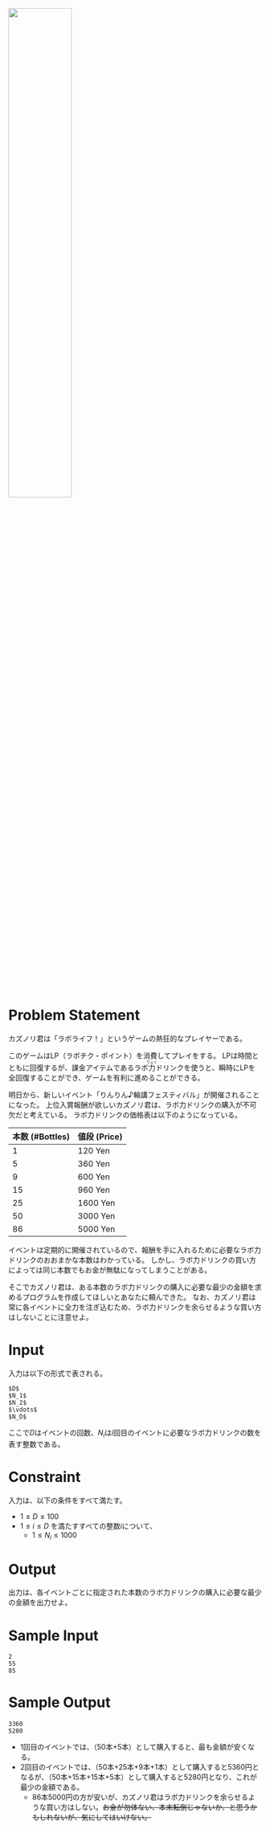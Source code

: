 <p><img src="https://www.dropbox.com/s/o9nd8a9yyznro3s/lab.png?dl=1" alt="" width="50%" height="50%" /></p>

Problem Statement
==
カズノリ君は「ラボライフ！」というゲームの熱狂的なプレイヤーである。

このゲームはLP（ラボチク・ポイント）を消費してプレイをする。
LPは時間とともに回復するが、課金アイテムであるラボ<ruby><rb>力</rb><rp>《</rp><rt>りょく</rt><rp>》</rp></ruby>ドリンクを使うと、瞬時にLPを全回復することができ、ゲームを有利に進めることができる。

明日から、新しいイベント「りんりん♪輪講フェスティバル」が開催されることになった。
上位入賞報酬が欲しいカズノリ君は、ラボ力ドリンクの購入が不可欠だと考えている。
ラボ力ドリンクの価格表は以下のようになっている。


| 本数 (#Bottles) |  値段 (Price)  |
|-----|-------|
|  1 |  120 Yen |
|  5 |  360 Yen |
|  9 |  600 Yen |
| 15 |  960 Yen |
| 25 | 1600 Yen |
| 50 | 3000 Yen |
| 86 | 5000 Yen |


イベントは定期的に開催されているので、報酬を手に入れるために必要なラボ力ドリンクのおおまかな本数はわかっている。
しかし、ラボ力ドリンクの買い方によっては同じ本数でもお金が無駄になってしまうことがある。

そこでカズノリ君は、ある本数のラボ力ドリンクの購入に必要な最少の金額を求めるプログラムを作成してほしいとあなたに頼んできた。
なお、カズノリ君は常に各イベントに全力を注ぎ込むため、ラボ力ドリンクを余らせるような買い方はしないことに注意せよ。


Input
==
入力は以下の形式で表される。

```
$D$
$N_1$
$N_2$
$\vdots$
$N_D$
```

ここで$D$はイベントの回数、$N_i$は$i$回目のイベントに必要なラボ力ドリンクの数を表す整数である。


Constraint
==
入力は、以下の条件をすべて満たす。

* $1 \leq D \leq 100$
* $1 \leq i \leq D$ を満たすすべての整数$i$について、
    * $1 \leq N_i \leq 1000$

Output
==
出力は、各イベントごとに指定された本数のラボ力ドリンクの購入に必要な最少の金額を出力せよ。

Sample Input
==
```
2
55
85
```

Sample Output
==
```
3360
5280
```

* 1回目のイベントでは、（50本+5本）として購入すると、最も金額が安くなる。
* 2回目のイベントでは、（50本+25本+9本+1本）として購入すると5360円となるが、（50本+15本+15本+5本）として購入すると5280円となり、これが最少の金額である。
    * 86本5000円の方が安いが、カズノリ君はラボ力ドリンクを余らせるような買い方はしない。~~お金が勿体ない、本末転倒じゃないか、と思うかもしれないが、気にしてはいけない。~~
